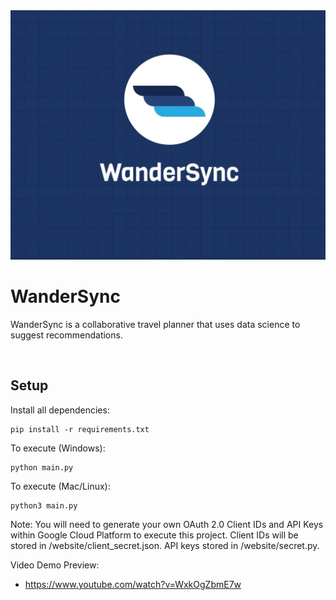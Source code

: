 <img src="website/static/images/WanderSync.jpeg">

# WanderSync

WanderSync is a collaborative travel planner that uses data science to suggest recommendations.

<br>

## Setup

Install all dependencies: 
```
pip install -r requirements.txt
```

To execute (Windows): 
```
python main.py
```

To execute (Mac/Linux): 
```
python3 main.py
```

Note: You will need to generate your own OAuth 2.0 Client IDs and API Keys within Google Cloud Platform to execute this project. Client IDs will be stored in /website/client_secret.json. API keys stored in /website/secret.py.

Video Demo Preview:
- https://www.youtube.com/watch?v=WxkOgZbmE7w
